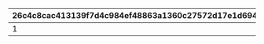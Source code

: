 |26c4c8cac413139f7d4c984ef48863a1360c27572d17e1d694c9489410b08012|f809f0cd37038fbb3bfbfad887c3b106445a95b6af0e321f0cf353226d2d7c4c|4d35ab3a1f8400e440813797cb9b1b40e66889a43ccc8f0d47ff2eb822fae04b|17567761b05992b3080e9e7aaab4400ee10aba52aeb7d9caba5482a4c3601b3c|f9c0c4a8369b43c292330d0946ff3923ec6072edb2980a367fa43d2050285f9e|4fb7ff0576f27f2726eb667fd54c3cb99ec897be74768687cb6678416cf20796|c0a8666abf855782f80bfaa9153c54fab764bcfc3288e54c0afbb7ad87c008ab|7254205024e7112fe512d6b3e31ae0fb9f4ab5d39d78ffd4c917e59e49c7b34f|ad1b371c0b240c123fc6a6df4427a86afc0268498866c65b63d4a920bc4e0793|19428f428d3a2d9cd3db061564a98c46201f2fc4b2cd8f0bd59740c0908e363c|0079b17498aaa6a29d4c7ef118dc03a854682934d6ee88186983ec0a207f7c0a|
| --- | --- | --- | --- | --- | --- | --- | --- | --- | --- | --- |
|1|109801|1|109701|2|0|0|0|0|0|0|